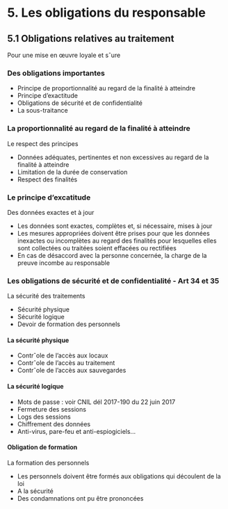 # 5. Les obligations du responsable
## 5.1 Obligations relatives au traitement
Pour une mise en œuvre loyale et sˆure
### Des obligations importantes
- Principe de proportionnalité au regard de la finalité à atteindre
- Principe d’exactitude
- Obligations de sécurité et de confidentialité
- La sous-traitance

### La proportionnalité au regard de la finalité à atteindre
Le respect des principes
- Données adéquates, pertinentes et non excessives au regard de
la finalité à atteindre
- Limitation de la durée de conservation
- Respect des finalités

### Le principe d’excatitude
Des données exactes et à jour
- Les données sont exactes, complètes et, si nécessaire, mises à
jour
- Les mesures appropriées doivent être prises pour que les
données inexactes ou incomplètes au regard des finalités pour
lesquelles elles sont collectées ou traitées soient effacées ou
rectifiées
- En cas de désaccord avec la personne concernée, la charge de
la preuve incombe au responsable

### Les obligations de sécurité et de confidentialité - Art 34 et 35

La sécurité des traitements
- Sécurité physique
- Sécurité logique
- Devoir de formation des personnels

#### La sécurité physique
- Contrˆole de l’accès aux locaux
- Contrˆole de l’accès au traitement
- Contrˆole de l’accès aux sauvegardes

#### La sécurité logique
- Mots de passe : voir CNIL dél 2017-190 du 22 juin 2017
- Fermeture des sessions
- Logs des sessions
- Chiffrement des données
- Anti-virus, pare-feu et anti-espiogiciels...

#### Obligation de formation
La formation des personnels
- Les personnels doivent être formés aux obligations qui
découlent de la loi
- A la sécurité 
- Des condamnations ont pu être prononcées